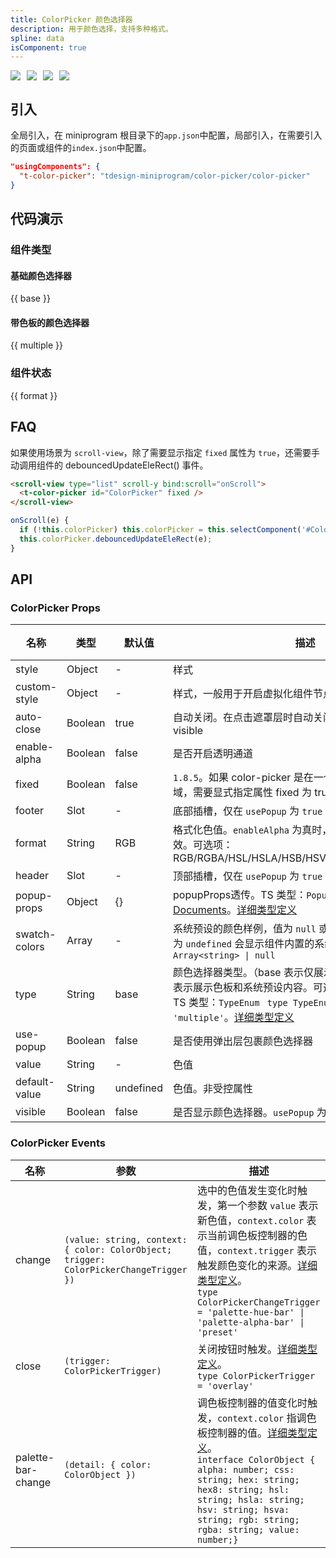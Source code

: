 ```yaml
---
title: ColorPicker 颜色选择器
description: 用于颜色选择，支持多种格式。
spline: data
isComponent: true
---
```


<span class="coverages-badge" style="margin-right: 10px"><img src="https://img.shields.io/badge/coverages%3A%20lines-94%25-blue" /></span><span class="coverages-badge" style="margin-right: 10px"><img src="https://img.shields.io/badge/coverages%3A%20functions-100%25-blue" /></span><span class="coverages-badge" style="margin-right: 10px"><img src="https://img.shields.io/badge/coverages%3A%20statements-94%25-blue" /></span><span class="coverages-badge" style="margin-right: 10px"><img src="https://img.shields.io/badge/coverages%3A%20branches-88%25-blue" /></span>

## 引入

全局引入，在 miniprogram 根目录下的`app.json`中配置，局部引入，在需要引入的页面或组件的`index.json`中配置。

```json
"usingComponents": {
  "t-color-picker": "tdesign-miniprogram/color-picker/color-picker"
}
```

## 代码演示

### 组件类型

#### 基础颜色选择器

{{ base }}

#### 带色板的颜色选择器

{{ multiple }}

### 组件状态

{{ format }}

## FAQ

如果使用场景为 `scroll-view`，除了需要显示指定 `fixed` 属性为 `true`，还需要手动调用组件的 debouncedUpdateEleRect() 事件。

```html
<scroll-view type="list" scroll-y bind:scroll="onScroll">
  <t-color-picker id="ColorPicker" fixed />
</scroll-view>
```

```js
onScroll(e) {
  if (!this.colorPicker) this.colorPicker = this.selectComponent('#ColorPicker');
  this.colorPicker.debouncedUpdateEleRect(e);
}
```

## API

### ColorPicker Props

名称 | 类型 | 默认值 | 描述 | 必传
-- | -- | -- | -- | --
style | Object | - | 样式 | N
custom-style | Object | - | 样式，一般用于开启虚拟化组件节点场景 | N
auto-close | Boolean | true | 自动关闭。在点击遮罩层时自动关闭，不需要手动设置 visible | N
enable-alpha | Boolean | false | 是否开启透明通道 | N
fixed | Boolean | false | `1.8.5`。如果 color-picker 是在一个 `position:fixed` 的区域，需要显式指定属性 fixed 为 true | N
footer | Slot | - | 底部插槽，仅在 `usePopup` 为 `true` 时有效。[通用类型定义](https://github.com/Tencent/tdesign-miniprogram/blob/develop/src/common/common.ts) | N
format | String | RGB | 格式化色值。`enableAlpha` 为真时，`RGBA/HSLA/HSVA` 等值有效。可选项：RGB/RGBA/HSL/HSLA/HSB/HSV/HSVA/HEX/CMYK/CSS | N
header | Slot | - | 顶部插槽，仅在 `usePopup` 为 `true` 时有效。[通用类型定义](https://github.com/Tencent/tdesign-miniprogram/blob/develop/src/common/common.ts) | N
popup-props | Object | {} | popupProps透传。TS 类型：`PopupProps`，[Popup API Documents](./popup?tab=api)。[详细类型定义](https://github.com/Tencent/tdesign-miniprogram/tree/develop/src/color-picker/type.ts) | N
swatch-colors | Array | - | 系统预设的颜色样例，值为 `null` 或 `[]` 则不显示系统色，值为 `undefined` 会显示组件内置的系统默认色。TS 类型：`Array<string> \| null` | N
type | String | base | 颜色选择器类型。（base 表示仅展示系统预设内容; multiple 表示展示色板和系统预设内容。可选项：base/multiple。TS 类型：`TypeEnum ` `type TypeEnum = 'base' \| 'multiple'`。[详细类型定义](https://github.com/Tencent/tdesign-miniprogram/tree/develop/src/color-picker/type.ts) | N
use-popup | Boolean | false | 是否使用弹出层包裹颜色选择器 | N
value | String | - | 色值 | N
default-value | String | undefined | 色值。非受控属性 | N
visible | Boolean | false | 是否显示颜色选择器。`usePopup` 为 true 时有效 | N

### ColorPicker Events

名称 | 参数 | 描述
-- | -- | --
change | `(value: string, context: { color: ColorObject; trigger: ColorPickerChangeTrigger })` | 选中的色值发生变化时触发，第一个参数 `value` 表示新色值，`context.color` 表示当前调色板控制器的色值，`context.trigger` 表示触发颜色变化的来源。[详细类型定义](https://github.com/Tencent/tdesign-miniprogram/tree/develop/src/color-picker/type.ts)。<br/>`type ColorPickerChangeTrigger = 'palette-hue-bar' \| 'palette-alpha-bar' \| 'preset' `<br/>
close | `(trigger: ColorPickerTrigger)` | 关闭按钮时触发。[详细类型定义](https://github.com/Tencent/tdesign-miniprogram/tree/develop/src/color-picker/type.ts)。<br/>`type ColorPickerTrigger = 'overlay'`<br/>
palette-bar-change | `(detail: { color: ColorObject })` | 调色板控制器的值变化时触发，`context.color` 指调色板控制器的值。[详细类型定义](https://github.com/Tencent/tdesign-miniprogram/tree/develop/src/color-picker/type.ts)。<br/>`interface ColorObject { alpha: number; css: string; hex: string; hex8: string; hsl: string; hsla: string; hsv: string; hsva: string; rgb: string; rgba: string; value: number;}`<br/>

